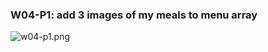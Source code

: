 ### W04-P1: add 3 images of my meals to menu array
 
![w04-p1.png](https://casmvaldsmrrajnyisdj.supabase.co/storage/v1/object/public/demo-64/md_1N_img/w04-p1.png)